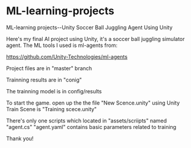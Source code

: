 # ML-learning-projects
ML-learning projects--Unity
Soccer Ball Juggling Agent Using Unity

Here's my final AI project using Unity, it's a soccer ball juggling simulator agent. The ML tools I used is ml-agents from:

https://github.com/Unity-Technologies/ml-agents

Project files are in "master" branch

Trainning results are in "conig"

The trainning model is in config/results

To start the game. open up the the file "New Scence.unity" using Unity
Train Scene is "Training scece.unity"

There's only one scripts which located in "assets/scriipts" named "agent.cs" 
"agent.yaml" contains basic parameters related to training



Thank you!
